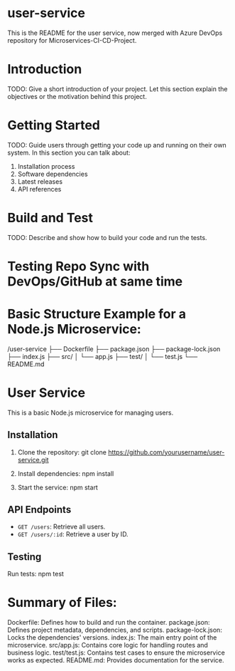 # user-service

This is the README for the user service, now merged with Azure DevOps repository for Microservices-CI-CD-Project.

# Introduction 
TODO: Give a short introduction of your project. Let this section explain the objectives or the motivation behind this project. 

# Getting Started
TODO: Guide users through getting your code up and running on their own system. In this section you can talk about:
1.	Installation process
2.	Software dependencies
3.	Latest releases
4.	API references

# Build and Test
TODO: Describe and show how to build your code and run the tests. 

# Testing Repo Sync with DevOps/GitHub at same time

# Basic Structure Example for a Node.js Microservice:

/user-service
  ├── Dockerfile
  ├── package.json
  ├── package-lock.json
  ├── index.js
  ├── src/
  │   └── app.js
  ├── test/
  │   └── test.js
  └── README.md

# User Service

This is a basic Node.js microservice for managing users.

## Installation

1. Clone the repository:
git clone https://github.com/yourusername/user-service.git


2. Install dependencies:
npm install


3. Start the service:
npm start


## API Endpoints

- `GET /users`: Retrieve all users.
- `GET /users/:id`: Retrieve a user by ID.

## Testing

Run tests:
npm test

# Summary of Files:

Dockerfile: Defines how to build and run the container.
package.json: Defines project metadata, dependencies, and scripts.
package-lock.json: Locks the dependencies' versions.
index.js: The main entry point of the microservice.
src/app.js: Contains core logic for handling routes and business logic.
test/test.js: Contains test cases to ensure the microservice works as expected.
README.md: Provides documentation for the service.

